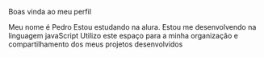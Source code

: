 Boas vinda ao meu perfil

Meu nome é Pedro  Estou estudando na alura.
Estou me desenvolvendo na linguagem javaScript Utilizo este espaço para a minha organização e compartilhamento dos meus projetos desenvolvidos


